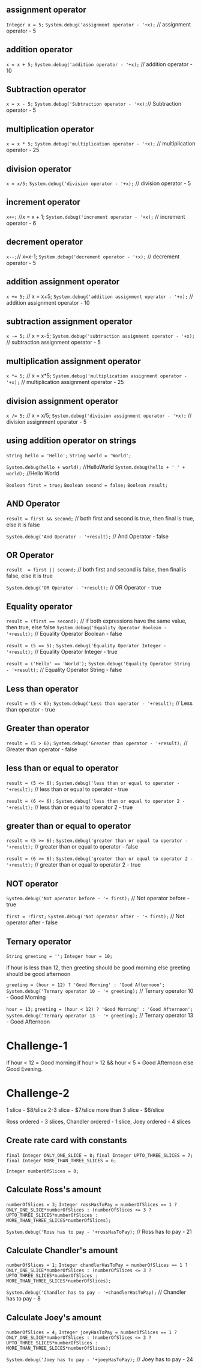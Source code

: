 ## assignment operator
`Integer x = 5;`
`System.debug('assignment operator - '+x);` // assignment operator - 5

## addition operator
`x = x + 5;`
`System.debug('addition operator - '+x);` // addition operator - 10

## Subtraction operator
`x = x - 5;`
`System.debug('Subtraction operator - '+x);`// Subtraction operator - 5

## multiplication operator
`x = x * 5;`
`System.debug('multiplication operator - '+x);` // multiplication operator - 25

## division operator
`x = x/5;`
`System.debug('division operator - '+x);` // division operator - 5

## increment operator
`x++;` //x = x + 1;
`System.debug('increment operator - '+x);` // increment operator - 6

## decrement operator
`x--;`// x=x-1;
`System.debug('decrement operator - '+x);` // decrement operator - 5

## addition assignment operator
`x += 5;` // x = x+5;
`System.debug('addition assignment operator - '+x);` // addition assignment operator - 10

## subtraction assignment operator
`x -= 5;` // x = x-5;
`System.debug('subtraction assignment operator - '+x);` // subtraction assignment operator - 5

## multiplication assignment operator
`x *= 5;` // x = x*5;
`System.debug('multiplication assignment operator - '+x);` // multiplication assignment operator - 25

## division assignment operator
`x /= 5;` // x = x/5;
`System.debug('division assignment operator - '+x);` // division assignment operator - 5

## using addition operator on strings
`String hello = 'Hello';`
`String world = 'World';`

`System.debug(hello + world);` //HelloWorld
`System.debug(hello + ' ' + world);` //Hello World


`Boolean first = true;`
`Boolean second = false;`
`Boolean result;`

## AND Operator
`result = first && second;` // both first and second is true, then final is true, else it is false

`System.debug('And Operator - '+result);` // And Operator - false

## OR Operator
`result  = first || second;` // both first and second is false, then final is false, else it is true

`System.debug('OR Operator - '+result);` // OR Operator - true


## Equality operator
`result = (first == second);` // if both expressions have the same value, then true, else false
`System.debug('Equality Operator Boolean - '+result);` // Equality Operator Boolean - false

`result = (5 == 5);`
`System.debug('Equality Operator Integer - '+result);` // Equality Operator Integer - true

`result = ('Hello' == 'World');`
`System.debug('Equality Operator String - '+result);` // Equality Operator String - false

## Less than operator
`result = (5 < 6);`
`System.debug('Less than operator - '+result);` // Less than operator - true

## Greater than operator
`result = (5 > 6);`
`System.debug('Greater than operator - '+result);` // Greater than operator - false

## less than or equal to operator
`result = (5 <= 6);`
`System.debug('less than or equal to operator - '+result);` // less than or equal to operator - true

`result = (6 <= 6);`
`System.debug('less than or equal to operator 2 - '+result);` // less than or equal to operator 2 - true

## greater than or equal to operator
`result = (5 >= 6);`
`System.debug('greater than or equal to operator - '+result);` // greater than or equal to operator - false

`result = (6 >= 6);`
`System.debug('greater than or equal to operator 2 - '+result);` // greater than or equal to operator 2 - true

## NOT operator
`System.debug('Not operator before - '+ first);` // Not operator before - true

`first = !first;`
`System.debug('Not operator after - '+ first);` // Not operator after - false

## Ternary operator
`String greeting = '';`
`Integer hour = 10;`

if hour is less than 12, then greeting should be good morning else greeting should be good afternoon

`greeting = (hour < 12) ? 'Good Morning' : 'Good Afternoon';`
`System.debug('Ternary operator 10 - '+ greeting);` // Ternary operator 10 - Good Morning

`hour = 13;`
`greeting = (hour < 12) ? 'Good Morning' : 'Good Afternoon';`
`System.debug('Ternary operator 13 - '+ greeting);` // Ternary operator 13 - Good Afternoon



# Challenge-1
if hour < 12 = Good morning if hour > 12 && hour < 5 = Good Afternoon else Good Evening.

# Challenge-2
1 slice - $8/slice
2-3 slice - $7/slice
more than 3 slice - $6/slice

Ross ordered - 3 slices, Chandler ordered - 1 slice, Joey ordered - 4 slices


## Create rate card with constants
`final Integer ONLY_ONE_SLICE = 8;`
`final Integer UPTO_THREE_SLICES = 7;`
`final Integer MORE_THAN_THREE_SLICES = 6;`

`Integer numberOfSlices = 0;`

## Calculate Ross's amount
`numberOfSlices = 3;`
`Integer rossHasToPay = numberOfSlices == 1 ? ONLY_ONE_SLICE*numberOfSlices :
	(numberOfSlices <= 3 ? UPTO_THREE_SLICES*numberOfSlices :
		MORE_THAN_THREE_SLICES*numberOfSlices);`

`System.debug('Ross has to pay - '+rossHasToPay);` // Ross has to pay - 21

## Calculate Chandler's amount
`numberOfSlices = 1;`
`Integer chandlerHasToPay = numberOfSlices == 1 ? ONLY_ONE_SLICE*numberOfSlices :
	(numberOfSlices <= 3 ? UPTO_THREE_SLICES*numberOfSlices :
		MORE_THAN_THREE_SLICES*numberOfSlices);`

`System.debug('Chandler has to pay - '+chandlerHasToPay);` // Chandler has to pay - 8

## Calculate Joey's amount
`numberOfSlices = 4;`
`Integer joeyHasToPay = numberOfSlices == 1 ? ONLY_ONE_SLICE*numberOfSlices :
	(numberOfSlices <= 3 ? UPTO_THREE_SLICES*numberOfSlices :
		MORE_THAN_THREE_SLICES*numberOfSlices);`

`System.debug('Joey has to pay - '+joeyHasToPay);` // Joey has to pay - 24

 